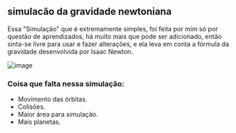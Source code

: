 ## simulacão da gravidade newtoniana
Essa "Simulação" que é extremamente simples, foi feita por mim só por questão de aprendizados, há muito mais que pode ser adicionado, então sinta-se livre para usar e fazer alterações, e ela leva em conta a fórmula da gravidade desenvolvida por Isaac Newton.

![image](https://github.com/Erivelter/Gravidade_newtoniana/assets/136175659/d2428ee4-ef86-4d6b-9bf3-b1e3c3bc94a7)

### Coisa que falta nessa simulação:
- Movimento das órbitas.
- Colisões.
- Maior área para simulação.
- Mais planetas.
